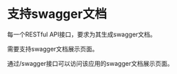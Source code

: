 # 支持swagger文档

每一个RESTful API接口，要求为其生成swagger文档。

需要支持swagger文档展示页面。

通过/swagger接口可以访问该应用的swagger文档展示页面。


